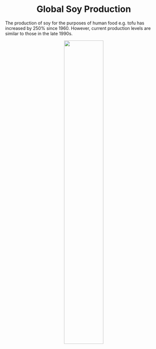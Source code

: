 <h1 align="center">
  Global Soy Production
</h1>
The production of soy for the purposes of human food e.g. tofu has increased by 250% since 1960. However, current production levels are similar to those in the late 1990s.

<p align="center">
<img src="https://github.com/nrennie/tidytuesday/blob/main/2021/06-04-2021/06042021.jpg?raw=true" width="50%">
</p>
